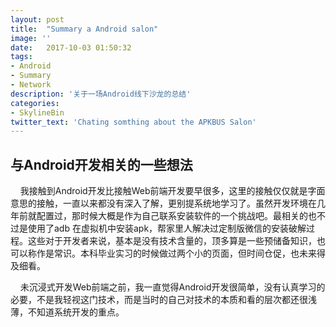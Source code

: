 ```yaml
---
layout: post
title:  "Summary a Android salon"
image: ''
date:   2017-10-03 01:50:32
tags:
- Android
- Summary
- Network
description: '关于一场Android线下沙龙的总结'
categories:
- SkylineBin
twitter_text: 'Chating somthing about the APKBUS Salon'
---
```


## 与Android开发相关的一些想法

&nbsp;&nbsp;&nbsp;&nbsp;我接触到Android开发比接触Web前端开发要早很多，这里的接触仅仅就是字面意思的接触，一直以来都没有深入了解，更别提系统地学习了。虽然开发环境在几年前就配置过，那时候大概是作为自己联系安装软件的一个挑战吧。最相关的也不过是使用了adb 在虚拟机中安装apk，帮家里人解决过定制版微信的安装破解过程。这些对于开发者来说，基本是没有技术含量的，顶多算是一些预储备知识，也可以称作是常识。本科毕业实习的时候做过两个小的页面，但时间仓促，也未来得及细看。

&nbsp;&nbsp;&nbsp;&nbsp;未沉浸式开发Web前端之前，我一直觉得Android开发很简单，没有认真学习的必要，不是我轻视这门技术，而是当时的自己对技术的本质和看的层次都还很浅薄，不知道系统开发的重点。